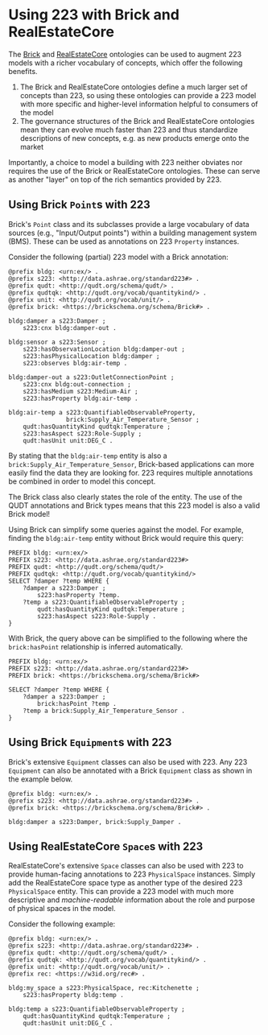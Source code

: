 # Using 223 with Brick and RealEstateCore

The [Brick](https://brickschema.org) and [RealEstateCore](https://realestatecore.io) ontologies can be used to augment 223 models with a richer vocabulary of concepts, which offer the following benefits. 

1. The Brick and RealEstateCore ontologies define a much larger set of concepts than 223, so using these ontologies can provide a 223 model with more specific and higher-level information helpful to consumers of the model
2. The governance structures of the Brick and RealEstateCore ontologies mean they can evolve much faster than 223 and thus standardize descriptions of new concepts, e.g. as new products emerge onto the market

Importantly, a choice to model a building with 223 neither obviates nor requires the use of the Brick or RealEstateCore ontologies.
These can serve as another "layer" on top of the rich semantics provided by 223.

## Using Brick `Point`s with 223

Brick's `Point` class and its subclasses provide a large vocabulary of data sources (e.g., "Input/Output points") within a building management system (BMS).
These can be used as annotations on 223 `Property` instances.

Consider the following (partial) 223 model with a Brick annotation:

```turtle
@prefix bldg: <urn:ex/> .
@prefix s223: <http://data.ashrae.org/standard223#> .
@prefix qudt: <http://qudt.org/schema/qudt/> .
@prefix qudtqk: <http://qudt.org/vocab/quantitykind/> .
@prefix unit: <http://qudt.org/vocab/unit/> .
@prefix brick: <https://brickschema.org/schema/Brick#> .

bldg:damper a s223:Damper ;
    s223:cnx bldg:damper-out .

bldg:sensor a s223:Sensor ;
    s223:hasObservationLocation bldg:damper-out ;
    s223:hasPhysicalLocation bldg:damper ;
    s223:observes bldg:air-temp .

bldg:damper-out a s223:OutletConnectionPoint ;
    s223:cnx bldg:out-connection ;
    s223:hasMedium s223:Medium-Air ;
    s223:hasProperty bldg:air-temp .

bldg:air-temp a s223:QuantifiableObservableProperty,
                brick:Supply_Air_Temperature_Sensor ;
    qudt:hasQuantityKind qudtqk:Temperature ;
    s223:hasAspect s223:Role-Supply ;
    qudt:hasUnit unit:DEG_C .
```

By stating that the `bldg:air-temp` entity is also a `brick:Supply_Air_Temperature_Sensor`, Brick-based applications can more easily find the data they are looking for.
223 requires multiple annotations be combined in order to model this concept.

The Brick class also clearly states the role of the entity.
The use of the QUDT annotations and Brick types means that this 223 model is also a valid Brick model!

Using Brick can simplify some queries against the model.
For example, finding the `bldg:air-temp` entity without Brick would require this query:

```sparql
PREFIX bldg: <urn:ex/>
PREFIX s223: <http://data.ashrae.org/standard223#>
PREFIX qudt: <http://qudt.org/schema/qudt/>
PREFIX qudtqk: <http://qudt.org/vocab/quantitykind/>
SELECT ?damper ?temp WHERE {
    ?damper a s223:Damper ;
        s223:hasProperty ?temp.
    ?temp a s223:QuantifiableObservableProperty ;
        qudt:hasQuantityKind qudtqk:Temperature ;
        s223:hasAspect s223:Role-Supply .
}
```

With Brick, the query above can be simplified to the following where the `brick:hasPoint` relationship is inferred automatically.

```sparql
PREFIX bldg: <urn:ex/>
PREFIX s223: <http://data.ashrae.org/standard223#>
PREFIX brick: <https://brickschema.org/schema/Brick#>

SELECT ?damper ?temp WHERE {
    ?damper a s223:Damper ;
        brick:hasPoint ?temp .
    ?temp a brick:Supply_Air_Temperature_Sensor .
}
```


## Using Brick `Equipment`s with 223

Brick's extensive `Equipment` classes can also be used with 223.
Any 223 `Equipment` can also be annotated with a Brick `Equipment` class as shown in the example below. 

```turtle
@prefix bldg: <urn:ex/> .
@prefix s223: <http://data.ashrae.org/standard223#> .
@prefix brick: <https://brickschema.org/schema/Brick#> .

bldg:damper a s223:Damper, brick:Supply_Damper .
```

## Using RealEstateCore `Space`s with 223

RealEstateCore's extensive `Space` classes can also be used with 223 to provide human-facing annotations to 223 `PhysicalSpace` instances.
Simply add the RealEstateCore space type as another type of the desired 223 `PhysicalSpace` entity.
This can provide a 223 model with much more descriptive and *machine-readable* information about the role and purpose of physical spaces in the model.

Consider the following example:

```turtle
@prefix bldg: <urn:ex/> .
@prefix s223: <http://data.ashrae.org/standard223#> .
@prefix qudt: <http://qudt.org/schema/qudt/> .
@prefix qudtqk: <http://qudt.org/vocab/quantitykind/> .
@prefix unit: <http://qudt.org/vocab/unit/> .
@prefix rec: <https://w3id.org/rec#> .

bldg:my_space a s223:PhysicalSpace, rec:Kitchenette ;
    s223:hasProperty bldg:temp .

bldg:temp a s223:QuantifiableObservableProperty ;
    qudt:hasQuantityKind qudtqk:Temperature ;
    qudt:hasUnit unit:DEG_C .
```
